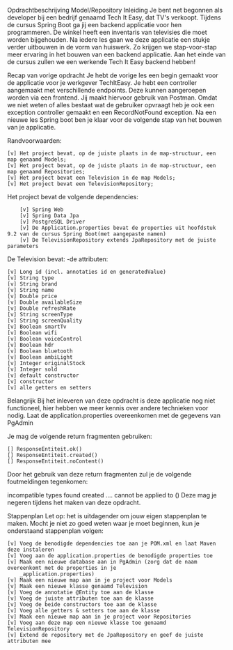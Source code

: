 Opdrachtbeschrijving Model/Repository
Inleiding
Je bent net begonnen als developer bij een bedrijf genaamd Tech It Easy, dat TV's verkoopt. Tijdens de cursus 
Spring Boot ga jij een backend applicatie voor hen programmeren. De winkel heeft een inventaris van televisies 
die moet worden bijgehouden. Na iedere les gaan we deze applicatie een stukje verder uitbouwen in de vorm van 
huiswerk. Zo krijgen we stap-voor-stap meer ervaring in het bouwen van een backend applicatie. Aan het einde 
van de cursus zullen we een werkende Tech It Easy backend hebben!

Recap van vorige opdracht
Je hebt de vorige les een begin gemaakt voor de applicatie voor je werkgever TechItEasy. Je hebt een controller 
aangemaakt met verschillende endpoints. Deze kunnen aangeroepen worden via een frontend. Jij maakt hiervoor gebruik 
van Postman. Omdat we niet weten of alles bestaat wat de gebruiker opvraagt heb je ook een exception controller gemaakt 
en een RecordNotFound exception. Na een nieuwe les Spring boot ben je klaar voor de volgende stap van het bouwen van 
je applicatie.

Randvoorwaarden:

    [v] Het project bevat, op de juiste plaats in de map-structuur, een map genaamd Models;
    [v] Het project bevat, op de juiste plaats in de map-structuur, een map genaamd Repositories;
    [v] Het project bevat een Television in de map Models;
    [v] Het project bevat een TelevisionRepository;

Het project bevat de volgende dependencies:

        [v] Spring Web
        [v] Spring Data Jpa
        [v] PostgreSQL Driver
        [v] De Application.properties bevat de properties uit hoofdstuk 9.2 van de cursus Spring Boot(met aangepaste namen)
        [v] De TelevisionRepository extends JpaRepository met de juiste parameters

De Television bevat: -de attributen:

    [v] Long id (incl. annotaties id en generatedValue)
    [v] String type
    [v] String brand
    [v] String name
    [v] Double price
    [v] Double availableSize
    [v] Double refreshRate
    [v] String screenType
    [v] String screenQuality
    [v] Boolean smartTv
    [v] Boolean wifi
    [v] Boolean voiceControl
    [v] Boolean hdr
    [v] Boolean bluetooth
    [v] Boolean ambiLight
    [v] Integer originalStock
    [v] Integer sold
    [v] default constructor
    [v] constructor
    [v] alle getters en setters

Belangrijk
    Bij het inleveren van deze opdracht is deze applicatie nog niet functioneel, hier hebben we meer kennis over 
    andere technieken voor nodig.
    Laat de application.properties overeenkomen met de gegevens van PgAdmin

Je mag de volgende return fragmenten gebruiken:

    [] ResponseEntiteit.ok()
    [] ResponseEntiteit.created()
    [] ResponseEntiteit.noContent()

Door het gebruik van deze return fragmenten zul je de volgende foutmeldingen tegenkomen:

incompatible types found
created .... cannot be applied to () Deze mag je negeren tijdens het maken van deze opdracht.

Stappenplan
    Let op: het is uitdagender om jouw eigen stappenplan te maken. Mocht je niet zo goed weten waar je moet 
    beginnen, kun je onderstaand stappenplan volgen:

    [v] Voeg de benodigde dependencies toe aan je POM.xml en laat Maven deze instaleren
    [v] Voeg aan de application.properties de benodigde properties toe
    [v] Maak een nieuwe database aan in PgAdmin (zorg dat de naam overeenkomt met de properties in je 
        _application.properties)
    [v] Maak een nieuwe map aan in je project voor Models
    [v] Maak een nieuwe klasse genaamd Television
    [v] Voeg de annotatie @Entity toe aan de klasse
    [v] Voeg de juiste attributen toe aan de klasse
    [v] Voeg de beide constructors toe aan de klasse
    [v] Voeg alle getters & setters toe aan de klasse
    [v] Maak een nieuwe map aan in je project voor Repositories
    [v] Voeg aan deze map een nieuwe klasse toe genaamd TelevisionRepository
    [v] Extend de repository met de JpaRepository en geef de juiste attributen mee